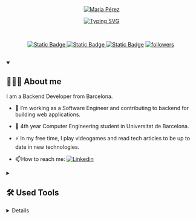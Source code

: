 <!--
   **mariapepu/mariapepu** is a ✨ _special_ ✨ repository because its `README.md` (this file) appears on your GitHub profile.
   
   Here are some ideas to get you started:
   
   - 🔭 I’m currently working on ...
   - 🌱 I’m currently learning ...
   - 👯 I’m looking to collaborate on ...
   - 🤔 I’m looking for help with ...
   - 💬 Ask me about ...
   - 📫 How to reach me: ...
   - 😄 Pronouns: ...
   - ⚡ Fun fact: ...
   -->
<p align="center">
   <a href="https://github.com/mariapepu">
   <img src="https://github.com/mariapepu/mariapepu/assets/56470754/435f0e1d-3c38-4106-b3f9-4dfbcf9f413d" alt="Maria Pérez" /></a>
</p>
<p align="center">
   <!-- Typing SVG by DenverCoder1 - https://github.com/DenverCoder1/readme-typing-svg -->
   <a href="https://git.io/typing-svg"><img src="https://readme-typing-svg.demolab.com?font=Fira+Code&duration=3000&pause=500&color=F773E4&center=true&vCenter=true&multiline=true&random=false&width=435&height=70&lines=Backend+Developer;Computer+Engeneering+student" alt="Typing SVG" /></a>
</p>
<br/>
<!-- Social badges section -->
<!-- Badges with custom icons - https://github.com/DenverCoder1/custom-icon-badges -->
<!-- View counter - https://github.com/DenverCoder1/Simple-View-Counter -->
<p align="center">
   <a href="https://discordapp.com/users/498204783555903514">
   <img alt="Static Badge"  title="Add me to discord" src="https://img.shields.io/badge/discord-5865F2?style=for-the-badge&logo=Discord&logoColor=white&color=5865F2">
   <a href="https://www.instagram.com/mpepu_/">
   <img alt="Static Badge"  title="Follow me on Instagram" src="https://img.shields.io/badge/instagram-E1306C?style=for-the-badge&logo=instagram&logoColor=white">
   <a href="https://www.linkedin.com/in/maria-p%C3%A9rez-pull%C3%A8s-893b1b246/?trk=people-guest_people_search-card&originalSubdomain=es">
   <img alt="Static Badge"  title="Add me to Linkedin" src="https://img.shields.io/badge/linkedin-blue?style=for-the-badge&logo=Linkedin&logoColor=white"></a> 
   <!-- STARS ON GH
      <a href="https://github.com/DenverCoder1?tab=repositories&sort=stargazers">
        <img alt="total stars" title="Total stars on GitHub" src="https://custom-icon-badges.demolab.com/github/stars/mariapepu?color=55960c&style=for-the-badge&labelColor=488207&logo=star"/></a>
        -->
   <a href="https://github.com/mariapepu?tab=followers">
   <img alt="followers" title="Follow me on Github" src="https://custom-icon-badges.demolab.com/github/followers/mariapepu?color=498C6D&labelColor=53A677&style=for-the-badge&logo=person-add&label=Follow&logoColor=white"/></a>
   <a href="https://github.com/mariapepu">
   <img src="https://komarev.com/ghpvc/?username=mariapepu&style=for-the-badge&color=D97ED3&abbreviated=true&label=VISITORS" alt=""/></a>
</p>
<br/>
<details open>
<summary>
   <h2>👩🏻‍💻 About me</h2>
</summary>

I am a Backend Developer from Barcelona.
- :telescope: I’m working as a Software Engineer and contributing to backend for building web applications.
  
- :seedling: 4th year Computer Engineering student in Universitat de Barcelona.
  
- :zap: In my free time, I play videogames and read tech articles to be up to date in new technologies.
  
- :mailbox:How to reach me: <a href="https://www.linkedin.com/in/maria-p%C3%A9rez-pull%C3%A8s-893b1b246/?trk=people-guest_people_search-card&originalSubdomain=es">
<img alt="Linkedin" src="https://img.shields.io/badge/-blue?style=flat&logo=linkedin&logoColor=white"></a>
<!--
   <details open> 
     <summary><h2>📘 My Top Open Source Projects</h2></summary>
   
     <!-- Repo info cards - https://github.com/anuraghazra/github-readme-stats -->
<!-- Small repo cards (fork) - https://github.com/DenverCoder1/github-readme-stats -->
<!--
   <p align="left">
     <a href="https://github.com/mariapepu/readme-typing-svg"><img width="278" src="https://mariapepu-github-readme-stats.vercel.app/api/pin/?username=mariapepu&repo=readme-typing-svg&theme=react&bg_color=1F222E&title_color=F85D7F&hide_border=true&icon_color=F8D866&show_icons=false" alt="readme-typing-svg"></a>
     <a href="https://github.com/mariapepu/github-readme-streak-stats"><img width="278" src="https://mariapepu-github-readme-stats.vercel.app/api/pin/?username=mariapepu&repo=github-readme-streak-stats&theme=react&bg_color=1F222E&title_color=F85D7F&hide_border=true&icon_color=F8D866&show_icons=false" alt="github-readme-streak-stats"></a>
     <a href="https://github.com/mariapepu/custom-icon-badges"><img width="278" src="https://mariapepu-github-readme-stats.vercel.app/api/pin?username=mariapepu&repo=custom-icon-badges&theme=react&bg_color=1F222E&title_color=F85D7F&hide_border=true&icon_color=F8D866&show_icons=false" alt="custom-icon-badges"></a>
     <a href="https://github.com/mariapepu/github-readme-youtube-cards"><img width="278" src="https://mariapepu-github-readme-stats.vercel.app/api/pin/?username=mariapepu&repo=github-readme-youtube-cards&theme=react&bg_color=1F222E&title_color=F85D7F&hide_border=true&icon_color=F8D866&show_icons=false" alt="github-readme-youtube-cards"></a>
     <a href="https://github.com/mariapepu/unedit-for-reddit"><img width="278" src="https://mariapepu-github-readme-stats.vercel.app/api/pin/?username=mariapepu&repo=unedit-for-reddit&theme=react&bg_color=1F222E&title_color=F85D7F&hide_border=true&icon_color=F8D866&show_icons=false" alt="unedit-for-reddit"></a>
     <a href="https://github.com/mariapepu/unicode-formatter"><img width="278" src="https://mariapepu-github-readme-stats.vercel.app/api/pin/?username=mariapepu&repo=unicode-formatter&theme=react&bg_color=1F222E&title_color=F85D7F&hide_border=true&icon_color=F8D866&show_icons=false" alt="unicode-formatter"></a>
     <a href="https://github.com/mariapepu/latex-gboard-dictionary"><img width="278" src="https://mariapepu-github-readme-stats.vercel.app/api/pin/?username=mariapepu&repo=latex-gboard-dictionary&theme=react&bg_color=1F222E&title_color=F85D7F&hide_border=true&icon_color=F8D866&show_icons=false&show_description=false" alt="latex-gboard-dictionary"></a>
     <a href="https://github.com/mariapepu/minimalistic-wallpaper-collection"><img width="278" src="https://mariapepu-github-readme-stats.vercel.app/api/pin/?username=mariapepu&repo=minimalistic-wallpaper&theme=react&bg_color=1F222E&title_color=F85D7F&hide_border=true&icon_color=F8D866&show_icons=false&show_description=false" alt="minimalistic-wallpaper-collection"></a>
     <a href="https://github.com/mariapepu/table2ascii"><img width="278" src="https://mariapepu-github-readme-stats.vercel.app/api/pin/?username=mariapepu&repo=table2ascii&theme=react&bg_color=1F222E&title_color=F85D7F&hide_border=true&icon_color=F8D866&show_icons=false&show_description=false" alt="table2ascii"></a>
   </p>
   
   <a href="https://github.com/mariapepu?tab=repositories&sort=stargazers"><img alt="All Repositories" title="All Repositories" src="https://custom-icon-badges.demolab.com/badge/-Click%20Here%20For%20All%20My%20Repos-1F222E?style=for-the-badge&logoColor=white&logo=repo"/></a>
   </details>
   -->
</details>
<details>
   <summary>
      <h2>🛠️ Used Tools</h2>
   </summary>
   <!-- Some badges are from https://github.com/Ileriayo/markdown-badges -->
   <h3>👨‍💻 Programming and Markup Languages</h3>
   <p>
      <a href="https://github.com/search?q=user%3Amariapepu+language%3Aassembly"><img alt="MIPS Assembly" src="https://custom-icon-badges.demolab.com/badge/Assembly-525252.svg?logo=asm-hex&logoColor=white">
      <a href="https://github.com/search?q=user%3Amariapepu+language%3Abash"><img alt="Bash" src="https://img.shields.io/badge/Bash-121011.svg?logo=gnu-bash&logoColor=white">
      <a href="https://github.com/search?q=user%3Amariapepu+language%3Ac"><img alt="C" src="https://custom-icon-badges.demolab.com/badge/C-03599C.svg?logo=c-in-hexagon&logoColor=white">
      <a href="https://github.com/search?q=user%3Amariapepu+language%3Acpp"><img alt="C++" src="https://custom-icon-badges.demolab.com/badge/C++-9C033A.svg?logo=cpp2&logoColor=white">
      <a href="https://github.com/search?q=user%3Amariapepu+language%3Acss"><img alt="CSS" src="https://img.shields.io/badge/CSS-1572B6.svg?logo=css3&logoColor=white">
      <a href="https://github.com/search?q=user%3Amariapepu+language%3Ahtml"><img alt="HTML" src="https://img.shields.io/badge/HTML-E34F26.svg?logo=html5&logoColor=white">
      <a href="https://github.com/search?q=user%3Amariapepu+language%3Ajava"><img alt="Java" src="https://custom-icon-badges.demolab.com/badge/Java-007396.svg?logo=java&logoColor=white">
      <a href="https://github.com/search?q=user%3Amariapepu+language%3Ajavascript"><img alt="JavaScript" src="https://img.shields.io/badge/JavaScript-F7DF1E.svg?logo=javascript&logoColor=black">
      <a href="https://github.com/search?q=user%3Amariapepu+language%3AJSON"><img alt="JSON" src="https://img.shields.io/badge/JSON-black?style=flat&logo=JSON&logoColor=white">
      <a href="https://github.com/search?q=user%3Amariapepu+language%3Amarkdown"><img alt="Markdown" src="https://img.shields.io/badge/Markdown-000000.svg?logo=markdown&logoColor=white">
      <a href="https://github.com/search?q=user%3Amariapepu+language%3Ajavascript"><img alt="Node.js" src="https://img.shields.io/badge/Node.js-43853D.svg?logo=node.js&logoColor=white">
      <a href="https://github.com/search?q=user%3Amariapepu+language%3Apython"><img alt="Python" src="https://img.shields.io/badge/Python-14354C.svg?logo=python&logoColor=white">
      <a href="https://github.com/search?q=user%3Amariapepu+language%3Ar"><img alt="R" src="https://img.shields.io/badge/R-276DC3.svg?logo=r&logoColor=white">
      <a href="https://github.com/search?q=user%3Amariapepu+language%3Asql"><img alt="SQL" src="https://custom-icon-badges.demolab.com/badge/SQL-025E8C.svg?logo=database&logoColor=white">
      <a href="https://github.com/search?q=user%3Amariapepu+language%3AtypeScript"><img alt="TypeScript" src="https://img.shields.io/badge/TypeScript-007ACC.svg?logo=typescript&logoColor=white">
   </p>
   <h3>🧰 Frameworks and Libraries</h3>
   <p>
     <img alt="Arduino" src="https://img.shields.io/badge/-Arduino-00979D?logo=Arduino&logoColor=white">
     <img alt="Static Badge" src="https://img.shields.io/badge/Axios-5A29E4?style=flat&logo=Axios&logoColor=white">
     <img alt="Bootstrap" src="https://img.shields.io/badge/Bootstrap-7952B3.svg?logo=bootstrap&logoColor=white">
     <img alt="Express.js" src="https://img.shields.io/badge/Express.js-404d59.svg?logo=express&logoColor=white">
     <img alt="JUnit" src="https://custom-icon-badges.demolab.com/badge/JUnit-25A162.svg?logo=check-circle&logoColor=white">
     <img alt="Material Design" src="https://img.shields.io/badge/Material%20Design-0081CB.svg?logo=material-design&logoColor=white">
     <img alt="fastapi" src="https://img.shields.io/badge/FastAPI-009688?style=flat&logo=FastAPI&logoColor=white">
     <img alt="figma" src="https://img.shields.io/badge/Figma-F24E1E?style=flat&logo=Figma&logoColor=white">
     <img alt="jest" src="https://img.shields.io/badge/Jest-C21325?style=flat&logo=Jest&logoColor=white">
     <img alt="mongoose" src="https://img.shields.io/badge/Mongoose-880000?style=flat&logo=Mongoose&logoColor=white">
     <img alt="NumPy" src="https://img.shields.io/badge/Numpy-013243.svg?logo=numpy&logoColor=white">
     <img alt="Pandas" src="https://img.shields.io/badge/Pandas-150458.svg?logo=pandas&logoColor=white">
     <img alt="puppeteer" src="https://img.shields.io/badge/Puppeteer-40B5A4?style=flat&logo=Puppeteer&logoColor=white">
     <img alt="Pytest" src="https://img.shields.io/badge/Pytest-0A9EDC.svg?logo=pytest&logoColor=white">
     <img alt="PyTorch" src="https://img.shields.io/badge/PyTorch-EE4C2C?style=flat&logo=PyTorch&logoColor=white">
     <img alt="SQLAlchemy" src="https://img.shields.io/badge/SQLAlchemy-D71F00?style=flat&logo=SQLAlchemy&logoColor=white">
     <img alt="Swagger" src="https://img.shields.io/badge/Swagger-85EA2D?style=flat&logo=Swagger&logoColor=white">
     <img alt="TensorFlow" src="https://img.shields.io/badge/TensorFlow-FF6F00.svg?logo=TensorFlow&logoColor=white">
     <img alt="vue" src="https://img.shields.io/badge/Vue-4FC08D?style=flat&logo=Vue.js&logoColor=white">
     <img alt="Wordpress" src="https://img.shields.io/badge/Wordpress-21759B?logo=wordpress&logoColor=white">
   </p>
   <h3>🗄️ Databases and Cloud Hosting</h3>
   <p>
     <img alt="GitHub Pages" src="https://img.shields.io/badge/GitHub%20Pages-327FC7.svg?logo=github&logoColor=white">
     <img alt="MongoDB" src ="https://img.shields.io/badge/MongoDB-4ea94b.svg?logo=mongodb&logoColor=white">
     <img alt="MySQL" src="https://img.shields.io/badge/MySQL-00f.svg?logo=mysql&logoColor=white">
     <img alt="Notion" src="https://img.shields.io/badge/Notion-010101.svg?logo=notion&logoColor=white">
     <img alt="PostgreSQL" src ="https://img.shields.io/badge/PostgreSQL-316192.svg?logo=postgresql&logoColor=white">
     <img alt="firebase" src="https://img.shields.io/badge/Firebase-FFCA28?style=flat&logo=Firebase&logoColor=white">
   </p>
   <h3>💻 Software and Tools</h3>
   <p>
     <img alt="Static Badge" src="https://img.shields.io/badge/anaconda-anaconda?style=flat&logo=anaconda&logoColor=white">
     <img alt="Android Studio" src="https://img.shields.io/badge/Android%20Studio-008678.svg?logo=android-studio&logoColor=white">
     <img alt="Bitwarden" src="https://img.shields.io/badge/-Bitwarden-175DDC?logo=bitwarden&logoColor=white">
     <img alt="cisco" src="https://img.shields.io/badge/Cisco-1BA0D7?style=flat&logo=Cisco&logoColor=white">
     <img alt="Dbeaver" src="https://custom-icon-badges.demolab.com/badge/-Dbeaver-372923?logo=dbeaver-mono&logoColor=white">
     <img alt="deno" src="https://img.shields.io/badge/Deno-black?style=flat&logo=Deno&logoColor=white"> 
     <img alt="docker" src="https://img.shields.io/badge/Docker-blue?style=flat&logo=Docker&logoColor=white">
     <img alt="elementor" src="https://img.shields.io/badge/Elementor-92003B?style=flat&logo=Elementor&logoColor=white">
     <img alt="filezilla" src="https://img.shields.io/badge/Filezilla-BF0000?style=flat&logo=Filezilla&logoColor=white">
     <img alt="Git" src="https://img.shields.io/badge/Git-F05033.svg?logo=git&logoColor=white">
     <img alt="gitlab" src="https://img.shields.io/badge/GitLab-FC6D26?style=flat&logo=GitLab&logoColor=white">
     <img alt="ifttt" src="https://img.shields.io/badge/IFTTT-black?style=flat&logo=IFTTT&logoColor=white">
     <img alt="intellij idea" src="https://img.shields.io/badge/IntelliJ%20IDEA-5865F2?style=flat&logo=IntelliJ%20IDEA&logoColor=white">    
     <img alt="Jupyter" src="https://img.shields.io/badge/Jupyter-F37626.svg?logo=Jupyter&logoColor=white">
     <img alt="OBS Studio" src="https://img.shields.io/badge/-OBS-302E31?logo=obs-studio&logoColor=white">
     <img alt="openai" src="https://img.shields.io/badge/OpenAI-%23412991?style=flat&logo=OpenAI&logoColor=white">
     <img alt="portainer" src="https://img.shields.io/badge/Portainer-13BEF9?style=flat&logo=Portainer&logoColor=white">
     <img alt="Postman" src="https://img.shields.io/badge/Postman-FF6C37?logo=postman&logoColor=white">
     <img alt="pycharm" src="https://img.shields.io/badge/PyCharm-E2F516?style=flat&logo=PyCharm&logoColor=white">
     <img alt="riscV" src="https://img.shields.io/badge/RISC--V-283272?style=flat&logo=RISC-V&logoColor=white">
     <img alt="Sketchup" src="https://img.shields.io/badge/SketchUp-005F9E?style=flat&logo=SketchUp&logoColor=white">
     <img alt="Stack Overflow" src="https://img.shields.io/badge/-Stack%20Overflow-FE7A16?logo=stack-overflow&logoColor=white">
     <img alt="studio3T" src="https://img.shields.io/badge/Studio%203T-17AF66?style=flat&logo=Studio%203T&logoColor=white">
     <img alt="unity" src="https://img.shields.io/badge/Unity-black?style=flat&logo=Unity&logoColor=white">
     <img alt="Visual Studio Code" src="https://img.shields.io/badge/Visual%20Studio%20Code-0078d7.svg?logo=visual-studio-code&logoColor=white">
     <img alt="Static Badge" src="https://img.shields.io/badge/WebStorm-40E0D0?style=flat&logo=WebStorm&logoColor=white">
   </p>
</details>
<details> 
<summary><h2>📊 Stats and Activity</h2></summary>
<h3>🔥 Streak Stats</h3>
<!-- GitHub Readme Streak Stats - https://github.com/DenverCoder1/github-readme-streak-stats -->
<p>
<!-- Use https://streak-stats.demolab.com or self-host with your own Vercel app - visit https://git.io/streak-stats for instructions -->
  <a href="https://git.io/streak-stats"><img src="https://streak-stats.demolab.com?user=mariapepu&theme=cobalt&hide_border=true&date_format=j%20M%5B%20Y%5D&mode=weekly" alt="GitHub Streak" /></a>
  
  > 🔥 Get streak stats for your profile clicking ![here](https://git.io/streak-stats">git.io/streak-stats)
    
</p>

<h3>💻 GitHub Profile Stats</h3>
<!-- https://github.com/anuraghazra/github-readme-stats -->

![mariapepu's GitHub stats](https://github-readme-stats.vercel.app/api?username=mariapepu&show_icons=true&bg_color=00000000&theme=cobalt&hide_border=true&rank_icon=github)

![Top Langs](https://github-readme-stats.vercel.app/api/top-langs/?username=mariapepu&layout=compact&bg_color=00000000&theme=cobalt&hide_border=true)

> **:bulb: Note:**
> Top languages is only a metric of the languages my public code consists of and doesn't reflect experience or skill level..
<!-- https://github.com/ashutosh00710/github-readme-activity-graph -->
<!--https://dev.to/krishnaagarwal/hey-47n1-->
<a href="https://github.com/ashutosh00710/github-readme-activity-graph"><img alt="mariapepu's Activity Graph" src="https://github-readme-activity-graph.vercel.app/graph/?username=mariapepu&bg_color=00000000&color=D97ED3&line=79F2AE&point=0798F2&hide_border=true" /></a>
<h3>⚡ Recent GitHub Activity</h3>
<!-- https://github.com/jamesgeorge007/github-activity-readme -->
<!--START_SECTION:activity-->
<!--END_SECTION:activity-->
<!--https://github-contributions.vercel.app/-->

<!--
   ## Simple alerts in markdown
   > [!NOTE]
   > This is a note.
  
   > [!TIP]
   > This is a tip. (Supported since 14 Nov 2023)
   
   > [!IMPORTANT]
   > Crutial information comes here.
   
   > [!CAUTION]
   > Negative potential consequences of an action. (Supported since 14 Nov 2023)
   
   > [!WARNING]
   > Critical content comes here.
   -->
